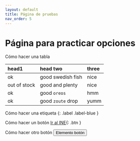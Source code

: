 ```yaml
---
layout: default
title: Página de pruebas
nav_order: 5
---
```


# Página para practicar opciones

Cómo hacer una tabla

| head1        | head two          | three |
|:-------------|:------------------|:------|
| ok           | good swedish fish | nice  |
| out of stock | good and plenty   | nice  |
| ok           | good `oreos`      | hmm   |
| ok           | good `zoute` drop | yumm  |



Cómo hacer una etiqueta
{: .label .label-blue }

Cómo hacer un botón
[Ir al INE](http://ine.es/){: .btn }


Cómo hacer otro botón
<button type="button" name="Botón" class="btn">Elemento botón</button>


